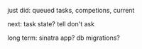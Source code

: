just did: queued tasks, competions, current

next: task state? tell don't ask

long term: sinatra app? db migrations?
